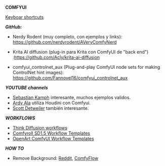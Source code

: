 **COMFYUI**   

[Keyboar shortcuts](https://blenderneko.github.io/ComfyUI-docs/Interface/Shortcuts/)

***GitHub:***

- Nerdy Rodent (muy completo, con ejemplos y links): https://github.com/nerdyrodent/AVeryComfyNerd
- Krita AI diffusion (plug-in para Krita con ComfyUI de "back end") :https://github.com/Acly/krita-ai-diffusion


- comfyui_controlnet_aux  (Plug-and-play ComfyUI node sets for making ControlNet hint images): https://github.com/Fannovel16/comfyui_controlnet_aux

***YOUTUBE channels***

- [Sebastian Kamph](https://www.youtube.com/@sebastiankamph/videos) interesante, muchos ejemplos validos.
- [Ardy Ala](https://www.youtube.com/@ArdyAla/videos) utiliza Houdini con Comfyui.
- [Scott Detweiler](https://www.youtube.com/@sedetweiler/videos) también interesante.

***WORKFLOWS***

- [Think Diffusion workflows](https://learn.thinkdiffusion.com/a-list-of-the-best-comfyui-workflows/)
- [Comfyroll SD1.5 Workflow Templates](https://github.com/Suzie1/Comfyroll-Workflow-Templates/tree/main)
- [OpenArt ComfyUI Workflow Templates](https://openart.ai/workflows/templates)

  
***HOW TO***

- Remove Background: [Reddit](https://blenderneko.github.io/ComfyUI-docs/Interface/Shortcuts/),  [ComfyFlow](https://www.comfyflow.app/blog/remove-background)
